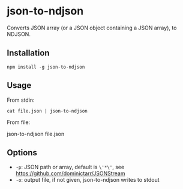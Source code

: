 # json-to-ndjson

Converts JSON array (or a JSON object containing a JSON array), to NDJSON.

## Installation

    npm install -g json-to-ndjson

## Usage

From stdin:

    cat file.json | json-to-ndjson

From file:

  json-to-ndjson file.json

## Options  

- `-p`: JSON path or array, default is `\'*\'`, see https://github.com/dominictarr/JSONStream
- `-o`: output file, if not given, json-to-ndjson writes to stdout

